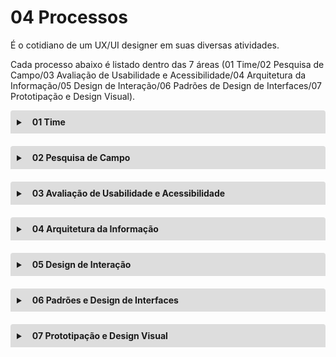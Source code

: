 # 04 Processos
É o cotidiano de um UX/UI designer em suas diversas atividades. 

Cada processo abaixo é listado dentro das 7 áreas (01 Time/02 Pesquisa de Campo/03 Avaliação de Usabilidade e Acessibilidade/04 Arquitetura da Informação/05 Design de Interação/06 Padrões de Design de Interfaces/07 Prototipação e Design Visual).
<details style="margin-bottom:20px;">
  <link rel="stylesheet" href="https://cdnjs.cloudflare.com/ajax/libs/font-awesome/5.15.3/css/all.min.css" integrity="sha512-iBBXm8fW90+nuLcSKlbmrPcLa0OT92xO1BIsZ+ywDWZCvqsWgccV3gFoRBv0z+8dLJgyAHIhR35VZc2oM/gI1w==" crossorigin="anonymous" referrerpolicy="no-referrer" />
  <summary style="
    background-color: #ddd;
    padding: 10px;
    font-weight: bold;
    border-radius: 4px 4px 0 0;
    cursor:pointer;"
    title="Clique aqui para visualizar os processos do Time">
    <i class="fas fa-users" style="color: #2879d0;margin-right:10px;"></i> 01 Time</summary>
  <div style="
    border: 1px solid #ddd;
    border-radius: 0 0 4px 4px;
    padding: 15px;">
    <p><b>Como fazemos nosso trabalho</b></p>
    <p><u>Padronizar</u></p>
    <p style="margin: -15px 0 -10px 0">Como facilitamos a qualidade do projeto por meio de conjuntos de ferramentas e processos consistentes, contendo:</p>
    <ul>
      <li><a href="../04_Processos">Processos</a>, <a href="../03_Ferramentas-Recursos">ferramentas</a> e frameworks;</li>
      <li style="margin-top: 10px;">Design system, pode-se acessar em dois formatos:
        <ol style="list-style-type:decimal;margin:5px 0 0 15px;">
          <li><a href="https://www.figma.com/proto/Iz5rlCqV5gV8JOCKLtk23J/Design-System-2.0?page-id=1439%3A19978&node-id=1102%3A0&viewport=45%2C120%2C0.11756104975938797&scaling=scale-down" target="_blank">Figma</a> - o design em seu formato de protótipo;</li>
          <li><a href="http://ui.nasajon.com.br.s3-website-us-west-2.amazonaws.com/#!/instalacao" target="_blank">Nasajon-UI</a> - o design em seu formato finalizado para uso.</li>
        </ol>
      </li>
    </ul>
    <p><u>Harmonizar</u></p>
    <p style="margin: -15px 0 -10px 0">Como podemos compartilhar e expandir a inteligência de design para que todos trabalhemos a partir do mesmo entendimento compartilhado e construamos um terreno comum, contendo:</p>
    <ul>
      <li><a href="../02_BaseConhecimento-Treinamentos">Base de conhecimento</a>;</li>
      <li>Playbooks e guias.</li>
    </ul>
    <p><u>Priorizar</u></p>
    <p style="margin: -15px 0 15px 0">Como tomamos decisões sobre em quais projetos trabalhar e quando trabalhar neles.</p>
    <hr>
    <p><b>Como trabalhamos juntos</b></p>
    <p><u>Organizar</u></p>
    <p style="margin: -15px 0 15px 0">Como estruturamos nossas equipes e construímos a equipe certa.</p>
    <p><u>Colaborar</u></p>
    <p style="margin: -15px 0 15px 0;">Como criamos ambientes e encontros que permitem uma comunicação eficaz.</p>
    <p><u>Humanizar</u></p>
    <p style="margin: -15px 0 -10px 0">Como podemos garantir que as práticas de contratação, integração e desenvolvimento profissional tratem os funcionários como seres humanos em primeiro lugar. Contendo:</p>
    <ul>
      <li>Montar um onboarding bacana para quem acabou de chegar no time;</li>
      <li>Propor eventos e cursos;</li>
      <li>Propor rituais entre o time de design;</li>
      <li>Propor um processo de contratação mais eficaz.</li>
    </ul>
    <hr>
    <p><b>Como gerenciamos nosso trabalho</b></p>
    <p><u>Artefatos existentes</u></p>
    <ul>
      <li><a href="https://trello.com/b/OEbo1AKb/kanban" target="_blank">Trello da equipe de design</a> (Que é o nosso Roadmap e é necessário ser convidado para visualizar).</li>
      <li style="margin-top: 10px;"><a href="../03_Ferramentas-Recursos/">Ferramentas</a></li>
      <li style="margin-top: 10px;">Scrum, que é subdivido em duas partes:
        <p style="margin-top: 10px;"><b>1 - Artefatos</b></p>
        <p style="margin: -15px 0 5px 0;">São processos que envolve a criação de <a href="../01_Artefatos/">artefatos</a> e cerimônias, contendo:</p>
        <ul>
          <li>Product Backlog;</li>
          <li>Sprint Backlog;</li>
          <li>Incremento: soma de todos os itens do Backlog do Produto completados durante a Sprint e o valor dos incrementos de todas as Sprints anteriores;</li>
          <li>A Definição de Pronto (ter sido validado por outro membro e ter passado da coluna de teste no trello).</li>
        </ul>
        <p><b>2 - Cerimônias</b></p>
        <p style="margin: -15px 0 5px 0;">São representados por reuniões especificas como Sprint Planning e Daily Scrum, saiba mais acessando <a href="../05_Cerimonias/">cerimônias</a>.</p>
      </li>
    </ul>
    <hr>
    <p><b>Elaborar artefatos que auxiliem nas tarefas, atividades e/ou problemas recorrentes</b></p>
    <p><u>Artefatos existentes</u></p>
    <ul>
      <li><a href="https://github.com/Nasajon/Arquitetura/tree/master/Design" target="_blank">repositório de Arquitetura de Design</a></li>
      <li><a href="https://nasajon.github.io/Arquitetura/" target="_blank">site Processos e Documentos de Arquitetura</a></li>
      <li><a href="../01_Artefatos/Template/googleDocumentos/">Template personalizado para criar arquivos no Google Documentos</a></li>
      <li><a href="https://github.com/Nasajon/Arquitetura/pull/56/commits/e079ca2e8ea16969da42c209d72184c943c604ae" target="_blank">Template-PR_designer #56</a></li>
      <li><a href="https://docs.google.com/document/d/1SG369Vi4O3rwt9LK5uXvZKjzhzVMTOff2atJsqh2KJw/edit?usp=sharing" target="_blank">Padrões para elaboração de documentações</a></li>
    </ul>
    <p><u>Artefatos futuros</u></p>
    <ul>
      <li>Mapa de Stakeholders;</li>
      <li>Mapa de habilidades;</li>
      <li>Acompanhamento de Artefatos.</li>
    </ul>
  </div>
</details>

<details style="margin-bottom:20px;">
  <summary style="
    background-color: #ddd;
    padding: 10px;
    font-weight: bold;
    border-radius: 4px 4px 0 0;
    cursor:pointer;"
    title="Clique aqui para visualizar os processos de Pesquisa de Campo">
    <i class="fas fa-people-arrows" style="color: #2879d0;margin-right:10px;"></i> 02 Pesquisa de Campo</summary>
  <div style="
    border: 1px solid #ddd;
    border-radius: 0 0 4px 4px;
    padding: 15px;">
    <p><b>Tarefas que podemos executar</b></p>
    <ul>
      <li>Planejar a pesquisa com usuários;</li>
      <li>Realizar pesquisa com usuários com diferentes métodos;</li>
      <li>Consolidar as informações coletadas na pesquisa;</li>
      <li>Definir a solução de design a partir da identificação do problema;</li>
      <li>Realizar pesquisa desk;</li>
      <li>Recrutar participantes para a pesquisa;</li>
      <li>Analisar insights da pesquisa;</li>
      <li>Elaborar relatório de pesquisa com usuários.</li>
    </ul>
    <hr>
    <p><b>Elaborar artefatos que auxiliem nas tarefas, atividades e/ou problemas recorrentes</b></p>
    <p><u>Artefatos existentes</u></p>
    <p>Ainda não existe.</p>
    <p><u>Artefatos futuros</u></p>
    <p>Criar as proto-personas de cada Sistema para nos auxiliar na priorização de nosso backlog e também para ajudar na imersão de nossas tarefas.</p>
  </div>
</details>

<details style="margin-bottom:20px;">
  <summary style="
    background-color: #ddd;
    padding: 10px;
    font-weight: bold;
    border-radius: 4px 4px 0 0;
    cursor:pointer;"
    title="Clique aqui para visualizar os processos da Avaliação de Usabilidade e Acessibilidade">
    <i class="fas fa-universal-access" style="color: #2879d0;margin-right:10px;"></i> 03 Avaliação de Usabilidade e Acessibilidade</summary>
  <div style="
    border: 1px solid #ddd;
    border-radius: 0 0 4px 4px;
    padding: 15px;">
    <p><b>Tarefas que podemos executar</b></p>
    <ul>
      <li>Planejar testes de avaliação de usabilidade;</li>
      <li>Realizar testes de avaliação heurística;</li>
      <li>Realizar testes de avaliação de usabilidade com usuários;</li>
      <li>Elaborar relatórios de avaliação com usuários;</li>
      <li>Realizar testes com protótipo de baixa fidelidade;</li>
      <li>Realizar testes de usabilidade de aplicativos mobile;</li>
      <li>Seguir recomendações para acessibilidade no design da interface.</li>
    </ul>
    <hr>
    <p><b>Elaborar artefatos que auxiliem nas tarefas, atividades e/ou problemas recorrentes</b></p>
    <p><u>Artefatos existentes</u></p>
    <ul>
      <li><a href="https://docs.google.com/spreadsheets/d/1nyqC-jr0lR1nMxqPoeGCqlo97uGF7rS2kKRYKP7vW6Q/edit?usp=sharing" target="_blank">Template de Avaliação Heurística</a></li>
    </ul>
    <p><u>Artefatos futuros</u></p>
    <p>Ainda não existe.</p>
  </div>
</details>

<details style="margin-bottom:20px;">
  <summary style="
    background-color: #ddd;
    padding: 10px;
    font-weight: bold;
    border-radius: 4px 4px 0 0;
    cursor:pointer;"
    title="Clique aqui para visualizar os processos de Arquitetura da Informação">
    <i class="fas fa-sitemap" style="color: #2879d0;margin-right:10px;"></i> 04 Arquitetura da Informação</summary>
  <div style="
    border: 1px solid #ddd;
    border-radius: 0 0 4px 4px;
    padding: 15px;">
    <p><b>Tarefas que podemos executar</b></p>
    <ul>
      <li>Organizar e rotular o conteúdo de um site, sistema ou aplicativo;</li>
      <li>Projetar a navegação de um site, sistema ou aplicativo;</li>
      <li>Projetar a busca de um site, sistema ou aplicativo;</li>
      <li>Realizar testes de card sorting;</li>
      <li>Elaborar wireframes;</li>
      <li>Elaborar inventário de conteúdo de um site ou portal;</li>
      <li>Definir a hierarquia das informações em uma página;</li>
      <li>Elaborar layouts de páginas a partir da organização do conteúdo, rotulação, navegação e busca.</li>
    </ul>
    <hr>
    <p><b>Elaborar artefatos que auxiliem nas tarefas, atividades e/ou problemas recorrentes</b></p>
    <p><u>Artefatos existentes</u></p>
    <p>Ainda não existe.</p>
    <p><u>Artefatos futuros</u></p>
    <p>Criar tabela (Google Sheets) com os menus dos sistemas para que possa ser sincronizado com os nossos protótipos no Figma.</p>
  </div>
</details>

<details style="margin-bottom:20px;">
  <summary style="
    background-color: #ddd;
    padding: 10px;
    font-weight: bold;
    border-radius: 4px 4px 0 0;
    cursor:pointer;"
    title="Clique aqui para visualizar os processos de Design de Interação">
    <i class="far fa-hand-point-up" style="color: #2879d0;margin-right:10px;"></i> 05 Design de Interação</summary>
  <div style="
    border: 1px solid #ddd;
    border-radius: 0 0 4px 4px;
    padding: 15px;">
    <p><b>Tarefas que podemos executar</b></p>
    <ul>
      <li>Mapear a experiência de um site, sistema ou aplicativo;</li>
      <li>Elaborar o fluxo das tarefas de um site, sistema ou aplicativo;</li>
      <li>Detalhar as ações do usuário;</li>
      <li>Elaborar cenários de uso para personas;</li>
      <li>Detalhar o feedback do sistema;</li>
      <li>Definir as microinterações de um site, sistema ou aplicativo;</li>
      <li>Elaborar o fluxo de telas em um protótipo a partir da definição da interação.</li>
    </ul>
    <hr>
    <p><b>Elaborar artefatos que auxiliem nas tarefas, atividades e/ou problemas recorrentes</b></p>
    <p><u>Artefatos existentes</u></p>
    <ul>
      <li><a href="https://docs.google.com/document/d/1xduQWEpeytvVIf_UogBTp11GMNWAexOQj9N3ziVAAOk/edit?usp=sharing" target="_blank">Mensagens de Feedback</a></li>
      <li><a href="https://docs.google.com/document/d/1G4WNmMD6UYjwiI4AhBPMzJWE6XEd8k6YqIJuqrQHgIc/edit?usp=sharing" target="_blank">Modais de Confirmação</a></li>
      <li><a href="http://ui.nasajon.com.br.s3-website-us-west-2.amazonaws.com/#!/instalacao" target="_blank">Nasajon-UI</a></li>
      <li><a href="https://docs.google.com/document/d/1dBfufYRCpI4HPdgBqyQzAHwDorIhXXtKvanzY6TMXlI/edit?usp=sharing" target="_blank">Títulos, subtítulos, textos descritivos e nomenclaturas CRUD</a></li>
      <li><a href="https://docs.google.com/document/d/1VAF0CPGotzF2t8Jl6v3xIo6w8ZL6X8oz3253STs8_eE/edit?usp=sharing" target="_blank">Header e Menus</a></li>
    </ul>
    <p><u>Artefatos futuros</u></p>
    <p>Ainda não existe.</p>
  </div>
</details>

<details style="margin-bottom:20px;">
  <summary style="
    background-color: #ddd;
    padding: 10px;
    font-weight: bold;
    border-radius: 4px 4px 0 0;
    cursor:pointer;"
    title="Clique aqui para visualizar os processos dos Padrões e Design de Interfaces">
    <i class="fas fa-window-restore" style="color: #2879d0;margin-right:10px;"></i> 06 Padrões e Design de Interfaces</summary>
  <div style="
    border: 1px solid #ddd;
    border-radius: 0 0 4px 4px;
    padding: 15px;">
    <p><b>Tarefas que podemos executar</b></p>
    <ul>
      <li>Iniciar o design de interfaces a partir do design da experiência;</li>
      <li>Analisar soluções de design de interface a partir de cases;</li>
      <li>Elaborar soluções de interface de aplicativos para fins específicos;</li>
      <li>Aplicar padrões de design de aplicativos;</li>
      <li>Mapear objetivos, tarefas, funcionalidades, páginas e conteúdo;</li>
      <li>Elaborar sketches das páginas de um aplicativo;</li>
      <li>Justificar decisões de design em um projeto.</li>
    </ul>
    <hr>
    <p><b>Elaborar artefatos que auxiliem nas tarefas, atividades e/ou problemas recorrentes</b></p>
    <p><u>Artefatos existentes</u></p>
    <p>Ainda não existe.</p>
    <p><u>Artefatos futuros</u></p>
    <p>Criar template para as Apresentações de Funcionalidades dos Sistemas Web.</p>
  </div>
</details>

<details style="margin-bottom:20px;">
  <summary style="
    background-color: #ddd;
    padding: 10px;
    font-weight: bold;
    border-radius: 4px 4px 0 0;
    cursor:pointer;"
    title="Clique aqui para visualizar os processos de Prototipação e Design Visual">
    <i class="fab fa-figma" style="color: #2879d0;margin-right:10px;"></i> 07 Prototipação e Design Visual</summary>
  <div style="
    border: 1px solid #ddd;
    border-radius: 0 0 4px 4px;
    padding: 15px;">
    <p><b>Tarefas que podemos executar</b></p>
    <ul>
      <li>Elaborar layouts para plataformas Android e iOS;</li>
      <li>Aplicar design visual na interface, incluindo cores, tipografia e imagens;</li>
      <li>Elaborar um Design System;</li>
      <li>Elaborar um protótipo de alta fidelidade;</li>
      <li>Otimizar o processo de design de interfaces;</li>
      <li>Elaborar layouts responsivos para diferentes resoluções;</li>
      <li>Preparar especificações do design para o desenvolvimento.</li>
    </ul>
    <hr>
    <p><b>Elaborar artefatos que auxiliem nas tarefas, atividades e/ou problemas recorrentes</b></p>
    <p><u>Artefatos existentes</u></p>
    <ul>
      <li><a href="https://docs.google.com/spreadsheets/d/1gk7MLzLXZYl6UM0NvgXuQad3iIogA35P4kTc4MVe6mM/edit?usp=sharing" target="_blank">Acompanhamento Design System</a></li>
      <li><a href="https://www.figma.com/proto/Iz5rlCqV5gV8JOCKLtk23J/Design-System-2.0?page-id=1439%3A19978&node-id=1102%3A0&viewport=45%2C120%2C0.11756104975938797&scaling=scale-down" target="_blank">Figma</a></li>
      <li><a href="http://ui.nasajon.com.br.s3-website-us-west-2.amazonaws.com/#!/instalacao" target="_blank">Nasajon-UI</a></li>
      <li><a href="https://docs.google.com/document/d/1qxP1HDRNkqKi0aAND0O9oHobMmuR4S4k-0LyEF9FH4c/edit?usp=sharing" target="_blank">Template para especificação de componentes em MD no Google Documentos</a></li>
      <li><a href="https://github.com/Nasajon/Arquitetura/pull/57" target="_blank">Template para especificação de componentes em MD no gitHub</a></li>
      <li><a href="../01_Artefatos/Skeleton%20Screens/">Componente: Skeleton Screens</a></li>
    </ul>
    <p><u>Artefatos futuros</u></p>
    <p>Ainda não existe.</p>
  </div>
</details>
